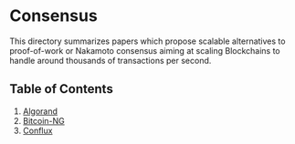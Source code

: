 # Consensus

This directory summarizes papers which propose scalable alternatives to proof-of-work or Nakamoto consensus aiming at
scaling Blockchains to handle around thousands of transactions per second.

## Table of Contents

1. [Algorand](https://github.com/SoujanyaPonnapalli/ScalingBlockchains/blob/master/Consensus/Algorand.md)  
2. [Bitcoin-NG](https://github.com/SoujanyaPonnapalli/ScalingBlockchains/blob/master/Consensus/BitcoinNG.md)  
3. [Conflux](https://github.com/SoujanyaPonnapalli/ScalingBlockchains/blob/master/Consensus/Conflux.md)  
<!-- 4. [HoneyBadger](https://dl.acm.org/citation.cfm?id=2978399) --> 
<!-- 4. [Inclusive Blockchains](https://fc15.ifca.ai/preproceedings/paper_101.pdf)--->

